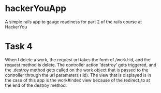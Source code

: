 hackerYouApp
============

A simple rails app to gauge readiness for part 2 of the rails course at HackerYou

Task 4
============

When I delete a work, the request url takes the form of /work/:id, and the request method is delete.  The controller action 'destroy' gets triggered, and the .destroy method gets called on the work object that is passed to the controller through the url parameters (:id).  The view that is displayed is in the case of this app is the work#index view because of the redirect_to at the end of the destroy method.